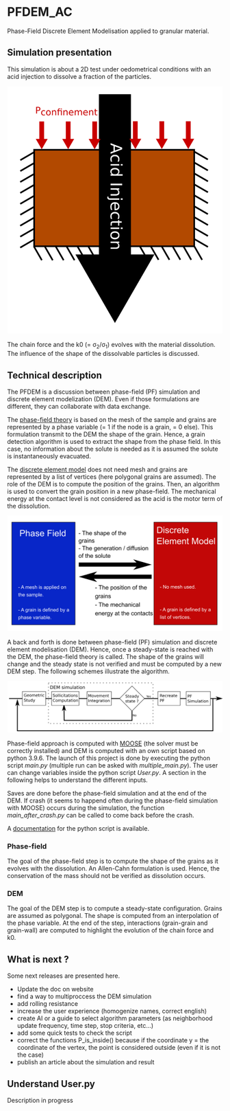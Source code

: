 # PFDEM_AC

Phase-Field Discrete Element Modelisation applied to granular material.

## Simulation presentation
This simulation is about a 2D test under oedometrical conditions with an acid injection to dissolve a fraction of the particles.

![scheme of grain-grain interaction](image/Oedometric_test_WB.png)

The chain force and the k0 (= &sigma;<sub>2</sub>/&sigma;<sub>1</sub>) evolves with the material dissolution. The influence of the shape of the dissolvable particles is discussed.

## Technical description
The PFDEM is a discussion between phase-field (PF) simulation and discrete element modelization (DEM). Even if those formulations are different, they can collaborate with data exchange.

The [phase-field theory](https://en.wikipedia.org/wiki/Phase-field_model) is based on the mesh of the sample and grains are represented by a phase variable (= 1 if the node is a grain, = 0 else). This formulation transmit to the DEM the shape of the grain. Hence, a grain detection algorithm is used to extract the shape from the phase field. In this case, no information about the solute is needed as it is assumed the solute is instantaneously evacuated.

The [discrete element model](https://en.wikipedia.org/wiki/Discrete_element_method) does not need mesh and grains are represented by a list of vertices (here polygonal grains are assumed). The role of the DEM is to compute the position of the grains. Then, an algorithm is used to convert the grain position in a new phase-field. The mechanical energy at the contact level is not considered as the acid is the motor term of the dissolution.

![scheme of grain-grain interaction](image/PFDEM_Exchange_Scheme_WB.png)

A back and forth is done between phase-field (PF) simulation and discrete element modelisation (DEM). Hence, once a steady-state is reached with the DEM, the phase-field theory is called. The shape of the grains will change and the steady state is not verified and must be computed by a new DEM step.
The following schemes illustrate the algorithm.

![scheme of grain-grain interaction](image/General_plan_WB.png)

Phase-field approach is computed with [MOOSE](https://github.com/idaholab/moose) (the solver must be correctly installed) and DEM is computed with an own script based on python 3.9.6. The launch of this project is done by executing the python script <i>main.py</i> (multiple run can be asked with <i>multiple_main.py</i>). The user can change variables inside the python script <i>User.py</i>. A section in the following helps to understand the different inputs.

Saves are done before the phase-field simulation and at the end of the DEM. If crash (it seems to happend often during the phase-field simulation with MOOSE) occurs during the simulation, the function <i>main_after_crash.py</i> can be called to come back before the crash.

A [documentation](https://alexsacmorane.github.io/pfdem_ac) for the python script is available.

### Phase-field
The goal of the phase-field step is to compute the shape of the grains as it evolves with the dissolution.
An Allen-Cahn formulation is used. Hence, the conservation of the mass should not be verified as dissolution occurs.

### DEM
The goal of the DEM step is to compute a steady-state configuration. Grains are assumed as polygonal. The shape is computed from an interpolation of the phase variable. At the end of the step, interactions (grain-grain and grain-wall) are computed to highlight the evolution of the chain force and k0.

## What is next ?
Some next releases are presented here.

- Update the doc on website
- find a way to multiproccess the DEM simulation
- add rolling resistance
- increase the user experience (homogenize names, correct english)
- create AI or a guide to select algorithm parameters (as neighborhood update frequency, time step, stop criteria, etc...)
- add some quick tests to check the script
- correct the functions P_is_inside() because if the coordinate y = the coordinate of the vertex, the point is considered outside (even  if it is not the case)
- publish an article about the simulation and result

## Understand User.py

Description in progress
